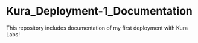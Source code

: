 # Kura_Deployment-1_Documentation
This repository includes documentation of my first deployment with Kura Labs!
